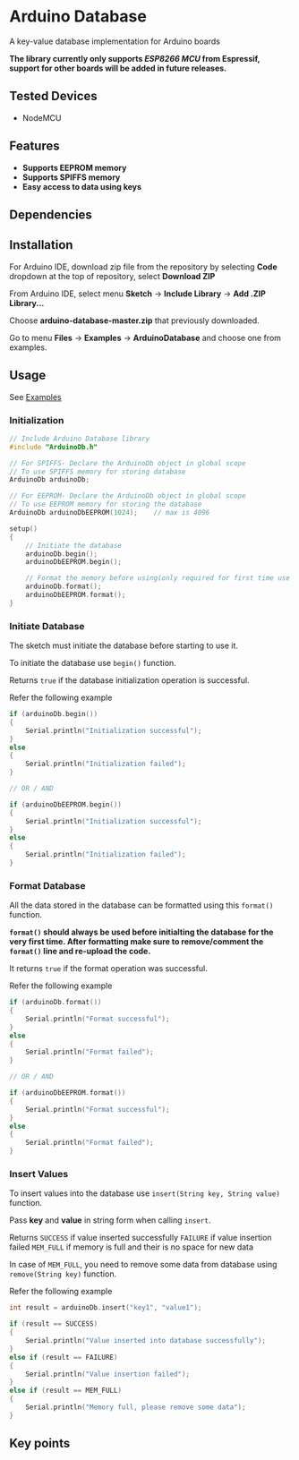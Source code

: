 # Arduino Database

A key-value database implementation for Arduino boards

**The library currently only supports _ESP8266 MCU_ from Espressif, support for other boards will be added in future releases.**




## Tested Devices

* NodeMCU




## Features

* **Supports EEPROM memory**
* **Supports SPIFFS memory**
* **Easy access to data using keys**




## Dependencies




## Installation

For Arduino IDE, download zip file from the repository by selecting **Code** dropdown at the top of repository, select **Download ZIP**

From Arduino IDE, select menu **Sketch** -> **Include Library** -> **Add .ZIP Library...**

Choose **arduino-database-master.zip** that previously downloaded.

Go to menu **Files** -> **Examples** -> **ArduinoDatabase** and choose one from examples.




## Usage

See [Examples](/examples)

### Initialization

```C++
// Include Arduino Database library
#include "ArduinoDb.h"

// For SPIFFS- Declare the ArduinoDb object in global scope
// To use SPIFFS memory for storing database
ArduinoDb arduinoDb;

// For EEPROM- Declare the ArduinoDb object in global scope
// To use EEPROM memory for storing the database
ArduinoDb arduinoDbEEPROM(1024);	// max is 4096

setup()
{
	// Initiate the database
	arduinoDb.begin();
	arduinoDbEEPROM.begin();

	// Format the memory before using(only required for first time use of library)
	arduinoDb.format();
	arduinoDbEEPROM.format();
}
```


### Initiate Database

The sketch must initiate the database before starting to use it.

To initiate the database use `begin()` function.

Returns `true` if the database initialization operation is successful.

Refer the following example

```C++
if (arduinoDb.begin())
{
	Serial.println("Initialization successful");
}
else
{
	Serial.println("Initialization failed");
}

// OR / AND

if (arduinoDbEEPROM.begin())
{
	Serial.println("Initialization successful");
}
else
{
	Serial.println("Initialization failed");
}
```


### Format Database

All the data stored in the database can be formatted using this `format()` function.

**`format()` should always be used before initialting the database for the very first time. After formatting make sure to remove/comment the `format()` line and re-upload the code.**

It returns `true` if the format operation was successful.

Refer the following example

```C++
if (arduinoDb.format())
{
	Serial.println("Format successful");
}
else
{
	Serial.println("Format failed");
}

// OR / AND

if (arduinoDbEEPROM.format())
{
	Serial.println("Format successful");
}
else
{
	Serial.println("Format failed");
}
```


### Insert Values

To insert values into the database use `insert(String key, String value)` function.

Pass **key** and **value** in string form when calling `insert`.

Returns `SUCCESS` if value inserted successfully
		`FAILURE` if value insertion failed
		`MEM_FULL` if memory is full and their is no space for new data

In case of `MEM_FULL`, you need to remove some data from database using `remove(String key)` function.

Refer the following example

```C++
int result = arduinoDb.insert("key1", "value1");

if (result == SUCCESS)
{
	Serial.println("Value inserted into database successfully");
}
else if (result == FAILURE)
{
	Serial.println("Value insertion failed");
}
else if (result == MEM_FULL)
{
	Serial.println("Memory full, please remove some data");
}
```



## Key points